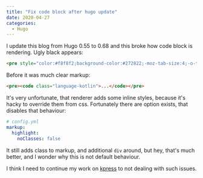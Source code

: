 ```yaml
---
title: "Fix code block after hugo update"
date: 2020-04-27
categories:
  - Hugo
---
```


I update this blog from Hugo 0.55 to 0.68 and this broke how code block is rendering. Ugly black appears:

```html
<pre style="color:#f8f8f2;background-color:#272822;-moz-tab-size:4;-o-tab-size:4;tab-size:4"><code class="language-kotlin" data-lang="kotlin">...</code></pre>
```

Before it was much clear markup:

```html
<pre><code class="language-kotlin">...</code></pre>
```

It's very unfortunate, that renderer adds some inline styles, because it's hacky to override them from css. Fortunately there are option exists, that disables that behaviour:

```yaml
# config.yml
markup:
  highlight:
    noClasses: false
```

It still adds class to markup, and additional `div` around, but hey, that's much better, and I wonder why this is not default behaviour.

I think I need to continue my work on [kpress](https://github.com/Heapy/kpress) to not dealing with such issues.
